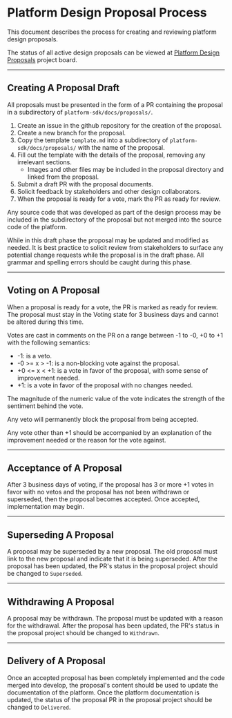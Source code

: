 # Platform Design Proposal Process

This document describes the process for creating and reviewing platform design proposals.

The status of all active design proposals can be viewed
at [Platform Design Proposals](https://github.com/orgs/hashgraph/projects/73/views/1) project board.

---

## Creating A Proposal Draft

All proposals must be presented in the form of a PR containing the proposal in a subdirectory
of `platform-sdk/docs/proposals/`.

1. Create an issue in the github repository for the creation of the proposal.
2. Create a new branch for the proposal.
3. Copy the template `template.md` into a subdirectory of `platform-sdk/docs/proposals/` with the name of the
   proposal.
4. Fill out the template with the details of the proposal, removing any irrelevant sections.
    * Images and other files may be included in the proposal directory and linked from the proposal.
5. Submit a draft PR with the proposal documents.
6. Solicit feedback by stakeholders and other design collaborators.
7. When the proposal is ready for a vote, mark the PR as ready for review.

Any source code that was developed as part of the design process may be included in the subdirectory of the proposal
but not merged into the source code of the platform.

While in this draft phase the proposal may be updated and modified as needed. It is best practice to solicit review from
stakeholders to surface any potential change requests while the proposal is in the draft phase. All grammar and spelling
errors should be caught during this phase.

---

## Voting on A Proposal

When a proposal is ready for a vote, the PR is marked as ready for review. The proposal must stay in the Voting state
for 3 business days and cannot be altered during this time.

Votes are cast in comments on the PR on a range between -1 to -0, +0 to +1 with the following semantics:

* -1: is a veto.
* -0 >= x > -1: is a non-blocking vote against the proposal.
* +0 <= x < +1: is a vote in favor of the proposal, with some sense of improvement needed.
* +1: is a vote in favor of the proposal with no changes needed.

The magnitude of the numeric value of the vote indicates the strength of the sentiment behind the vote.

Any veto will permanently block the proposal from being accepted.

Any vote other than +1 should be accompanied by an explanation of the improvement needed or the reason for the vote
against.

---

## Acceptance of A Proposal

After 3 business days of voting, if the proposal has 3 or more +1 votes in favor with no vetos and the proposal has not
been withdrawn or superseded, then the proposal becomes accepted. Once accepted, implementation may begin.

---

## Superseding A Proposal

A proposal may be superseded by a new proposal. The old proposal must link to the new proposal and indicate that it is
being superseded. After the proposal has been updated, the PR's status in the proposal project should be changed
to `Superseded`.

---

## Withdrawing A Proposal

A proposal may be withdrawn. The proposal must be updated with a reason for the withdrawal. After the proposal has been
updated, the PR's status in the proposal project should be changed to `Withdrawn`.

---

## Delivery of A Proposal

Once an accepted proposal has been completely implemented and the code merged into develop, the proposal's content
should be used to update the documentation of the platform. Once the platform documentation is updated, the status of
the proposal PR in the proposal project should be changed to `Delivered`.